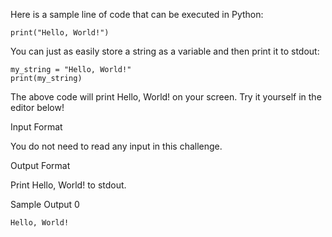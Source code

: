 Here is a sample line of code that can be executed in Python:
```
print("Hello, World!")
```
You can just as easily store a string as a variable and then print it to stdout:
```
my_string = "Hello, World!"
print(my_string)
```
The above code will print Hello, World! on your screen. Try it yourself in the editor below!

Input Format

You do not need to read any input in this challenge.

Output Format

Print Hello, World! to stdout.

Sample Output 0
```
Hello, World!
```